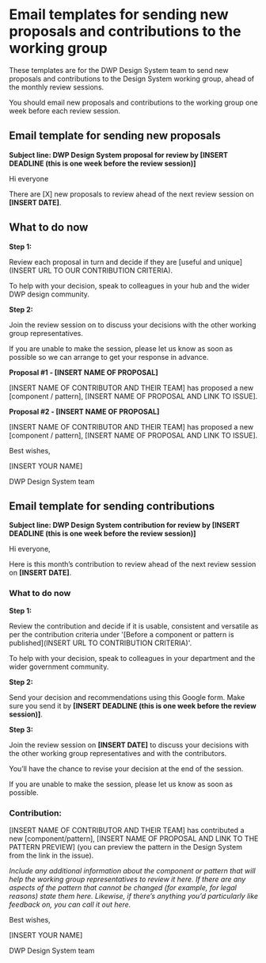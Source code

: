 # Email templates for sending new proposals and contributions to the working group

These templates are for the DWP Design System team to send new proposals and contributions to the Design System working group, ahead of the monthly review sessions.

You should email new proposals and contributions to the working group one week before each review session.

## Email template for sending new proposals

**Subject line: DWP Design System proposal for review by [INSERT DEADLINE (this is one week before the review session)]**

Hi everyone

There are [X] new proposals to review ahead of the next review session on **[INSERT DATE]**.

## What to do now

**Step 1:**

Review each proposal in turn and decide if they are [useful and unique](INSERT URL TO OUR CONTRIBUTION CRITERIA).

To help with your decision, speak to colleagues in your hub and the wider DWP design community.

**Step 2:**

Join the review session on **<INSERT DATE>** to discuss your decisions with the other working group representatives.

If you are unable to make the session, please let us know as soon as possible so we can arrange to get your response in advance.

**Proposal #1 - [INSERT NAME OF PROPOSAL]**

[INSERT NAME OF CONTRIBUTOR AND THEIR TEAM] has proposed a new [component / pattern], [INSERT NAME OF PROPOSAL AND LINK TO ISSUE].

**Proposal #2 - [INSERT NAME OF PROPOSAL]**

[INSERT NAME OF CONTRIBUTOR AND THEIR TEAM] has proposed a new [component / pattern], [INSERT NAME OF PROPOSAL AND LINK TO ISSUE].

Best wishes,

[INSERT YOUR NAME]

DWP Design System team

## Email template for sending contributions

**Subject line: DWP Design System contribution for review by [INSERT DEADLINE (this is one week before the review session)]**

Hi everyone,

Here is this month’s contribution to review ahead of the next review session on **[INSERT DATE]**.

### What to do now

**Step 1:**

Review the contribution and decide if it is usable, consistent and versatile as per the contribution criteria under '[Before a component or pattern is published](INSERT URL TO CONTRIBUTION CRITERIA)'.

To help with your decision, speak to colleagues in your department and the wider government community.

**Step 2:**

Send your decision and recommendations using this Google form. Make sure you send it by **[INSERT DEADLINE (this is one week before the review session)]**.

**Step 3:**

Join the review session on **[INSERT DATE]** to discuss your decisions with the other working group representatives and with the contributors.

You’ll have the chance to revise your decision at the end of the session.

If you are unable to make the session, please let us know as soon as possible.

### Contribution: <INSERT NAME OF CONTRIBUTION>

[INSERT NAME OF CONTRIBUTOR AND THEIR TEAM] has contributed a new [component/pattern], [INSERT NAME OF PROPOSAL AND LINK TO THE PATTERN PREVIEW] (you can preview the pattern in the Design System from the link in the issue).

_Include any additional information about the component or pattern that will help the working group representatives to review it here. If there are any aspects of the pattern that cannot be changed (for example, for legal reasons) state them here. Likewise, if there’s anything you’d particularly like feedback on, you can call it out here._

Best wishes,

[INSERT YOUR NAME]

DWP Design System team
